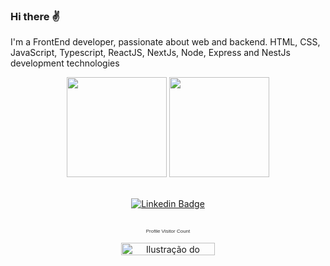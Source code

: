 ### Hi there ✌️

I'm a FrontEnd developer, passionate about web and backend.
HTML, CSS, JavaScript, Typescript, ReactJS, NextJs, Node, Express and NestJs development technologies

<div align="center" >
  <img height="160em" src="https://github-readme-stats.vercel.app/api?username=KaikOliveira&show_icons=true&theme=radical&bg_color=30,0d0d0d,191919&title_color=fff&text_color=fff&icon_color=79ff97&count_private=true" />

<img height="160em" src="https://github-readme-stats.vercel.app/api/top-langs/?username=KaikOliveira&layout=compact&theme=radical&bg_color=30,0d0d0d,191919&title_color=fff&text_color=fff&icon_color=79ff97&hide=CSharp" />

<br>
<br>

[![Linkedin Badge](https://img.shields.io/badge/-LinkedIn-blue?style=flat-square&logo=Linkedin&logoColor=white&link=www.linkedin.com/in/kaik-oliveira-2347571a4/)](https://www.linkedin.com/in/kaik-oliveira-2347571a4/)
<br>
  <br>
  </div>
<div align="center">
  <p style="font-size: 8px; color: #333; font-family: Arial, Helvetica, sans-serif;">
    Profile Visitor Count
  </p>

  <img
    src="https://profile-counter.glitch.me/kaikoliveiraa/count.svg"
    alt="Ilustração do número de visitantes no perfil"
    width="150px"
    height="20px"
  />
</div>
